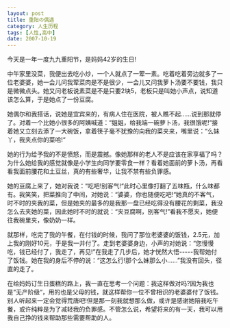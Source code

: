 ```yaml
---
layout: post
title: 重阳の偶遇
category: 人生历程 
tags: [人性,高中]
date: 2007-10-19
---
```


今天是一年一度九九重阳节，是妈妈42岁的生日! 
 
中午家里没菜，我便出去吃小炒，一个人就点了一荤一素。吃着吃着旁边就多了一位老婆婆，她一会儿问我荤菜肉是不是很少，一会儿又问我萝卜汤要不要钱，我只是微微点头。她又问老板说素菜是不是只要2块5，老板只是叫她小声点，说知道该怎么算，于是她点了一份豆腐。
<!-- more -->

她偶尔和我搭话，说她是宜宾来的，有病人住在医院，被人瞧不起……说到那就停了。对着一个比她小很多的阿姨喊道：“姐姐，给我端一碗萝卜汤，我很饿呢!“接着她又立刻去添了一大碗饭，拿着筷子毫不犹豫的向我的菜夹来，嘴里说：“么妹丫，我夹点你的菜哈!“

她的行为给予我的不是愤怒，而是震撼。像她那样的老人不是应该在家享福了吗？为什么她给我的感觉就像是小学生向同学要零食一样？看着她面前的萝卜汤，再看看我面前腰花和土豆丝，真的有些奢华，让我不禁有些负罪感。

她的豆腐上来了，她对我说：“吃吧!别客气!“此时心里像打翻了五味瓶，什么味都有。我笑笑，把菜推向了中间，对她说：“婆婆，你也随便吃吧!“她真的不客气，时不时的夹我的菜，但是她夹的最多的是我那一盘已经吃得没有腰花的剩菜，我没怎么去夹她的菜，因此她时不时的就说：“夹豆腐啊，别客气!”看我不愿夹，她便往我碗里夹，像奶奶一样。

就那样，吃完了我的午餐，在付钱的时候，我问了那位老婆婆的饭钱，2.5元，加上我的刚好10元，于是我一并付了。走到老婆婆身边，小声的对她说：“您慢慢吃，钱已经付了，我走了，再见!”在我走了几步后，她才恍然大悟-----我帮她付了饭钱。她在我的身后不停的说：“这怎么行!那个么妹那么小……”我没有回头，径直的走了。 

在给妈妈订生日蛋糕的路上，我一直在思考一个问题：我这样做对吗?因为我也是“无产阶级“，用的也是父母的钱，就这样帮你一位不曾相识的老婆婆付了饭钱。别人听起来一定会觉得荒唐吧!但是那一刻我就想那么做，或许是感谢她陪我吃午餐，或许纯粹是为了减轻我的负罪感。不管怎么说，希望将来的有一天，我可以用我自己挣的钱来帮助那些需要帮助的人。